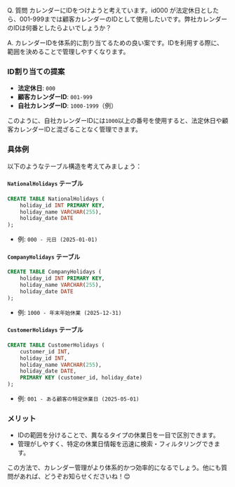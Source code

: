 Q.
質問 カレンダーにIDをつけようと考えています。id000 が法定休日としたら、001-999までは顧客カレンダーのIDとして使用したいです。弊社カレンダーのIDは何番としたらよいでしょうか？

A.
カレンダーIDを体系的に割り当てるための良い案です。IDを利用する際に、範囲を決めることで管理しやすくなります。

### ID割り当ての提案
- **法定休日**: `000`
- **顧客カレンダーID**: `001-999`
- **自社カレンダーID**: `1000-1999`（例）

このように、自社カレンダーIDには`1000`以上の番号を使用すると、法定休日や顧客カレンダーIDと混ざることなく管理できます。

### 具体例
以下のようなテーブル構造を考えてみましょう：

#### `NationalHolidays` テーブル
```sql
CREATE TABLE NationalHolidays (
    holiday_id INT PRIMARY KEY,
    holiday_name VARCHAR(255),
    holiday_date DATE
);
```

- 例: `000 - 元日 (2025-01-01)`

#### `CompanyHolidays` テーブル
```sql
CREATE TABLE CompanyHolidays (
    holiday_id INT PRIMARY KEY,
    holiday_name VARCHAR(255),
    holiday_date DATE
);
```

- 例: `1000 - 年末年始休業 (2025-12-31)`

#### `CustomerHolidays` テーブル
```sql
CREATE TABLE CustomerHolidays (
    customer_id INT,
    holiday_id INT,
    holiday_name VARCHAR(255),
    holiday_date DATE,
    PRIMARY KEY (customer_id, holiday_date)
);
```

- 例: `001 - ある顧客の特定休業日 (2025-05-01)`

### メリット
- IDの範囲を分けることで、異なるタイプの休業日を一目で区別できます。
- 管理がしやすく、特定の休業日情報を迅速に検索・フィルタリングできます。

この方法で、カレンダー管理がより体系的かつ効率的になるでしょう。他にも質問があれば、どうぞお知らせくださいね！😊